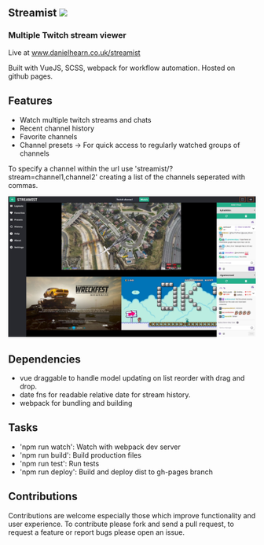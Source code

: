 ## Streamist ![](https://travis-ci.org/DanielHearn/streamist.svg?branch=master)
### Multiple Twitch stream viewer

Live at www.danielhearn.co.uk/streamist

Built with VueJS, SCSS, webpack for workflow automation.
Hosted on github pages.

## Features
- Watch multiple twitch streams and chats
- Recent channel history
- Favorite channels
- Channel presets -> For quick access to regularly watched groups of channels

To specify a channel within the url use 'streamist/?stream=channel1,channel2' creating a list of the channels seperated with commas.

![Example image of app](readme-assets/streamist1.jpg)

## Dependencies
- vue draggable to handle model updating on list reorder with drag and drop.
- date fns for readable relative date for stream history.
- webpack for bundling and building

## Tasks
- 'npm run watch': Watch with webpack dev server
- 'npm run build': Build production files 
- 'npm run test': Run tests
- 'npm run deploy': Build and deploy dist to gh-pages branch

## Contributions

Contributions are welcome especially those which improve functionality and user experience.
To contribute please fork and send a pull request, to request a feature or report bugs please open an issue.
